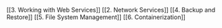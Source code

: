 [[3. Working with Web Services]]
[[2. Network Services]]
[[4. Backup and Restore]]
[[5. File System Management]]
[[6. Containerization]]

